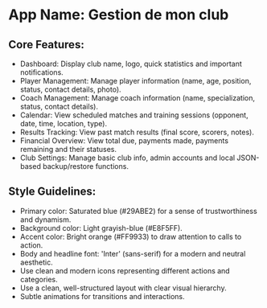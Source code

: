 # **App Name**: Gestion de mon club

## Core Features:

- Dashboard: Display club name, logo, quick statistics and important notifications.
- Player Management: Manage player information (name, age, position, status, contact details, photo).
- Coach Management: Manage coach information (name, specialization, status, contact details).
- Calendar: View scheduled matches and training sessions (opponent, date, time, location, type).
- Results Tracking: View past match results (final score, scorers, notes).
- Financial Overview: View total due, payments made, payments remaining and their statuses.
- Club Settings: Manage basic club info, admin accounts and local JSON-based backup/restore functions.

## Style Guidelines:

- Primary color: Saturated blue (#29ABE2) for a sense of trustworthiness and dynamism.
- Background color: Light grayish-blue (#E8F5FF).
- Accent color: Bright orange (#FF9933) to draw attention to calls to action.
- Body and headline font: 'Inter' (sans-serif) for a modern and neutral aesthetic.
- Use clean and modern icons representing different actions and categories.
- Use a clean, well-structured layout with clear visual hierarchy.
- Subtle animations for transitions and interactions.